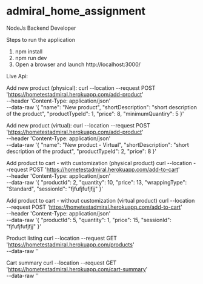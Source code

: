 # admiral_home_assignment
NodeJs Backend Developer

Steps to run the application

1. npm install
2. npm run dev
3. Open a browser and launch http://localhost:3000/


Live Api:

Add new product (physical):
curl --location --request POST 'https://hometestadmiral.herokuapp.com/add-product' \
--header 'Content-Type: application/json' \
--data-raw '{
    "name": "New product",
    "shortDescription": "short description of the product",
    "productTypeId": 1,
    "price": 8,
    "minimumQuantiry": 5
}'

Add new product (virtual):
curl --location --request POST 'https://hometestadmiral.herokuapp.com/add-product' \
--header 'Content-Type: application/json' \
--data-raw '{
    "name": "New product - Virtual",
    "shortDescription": "short description of the product",
    "productTypeId": 2,
    "price": 8
}'

Add product to cart - with customization (physical product)
curl --location --request POST 'https://hometestadmiral.herokuapp.com/add-to-cart' \
--header 'Content-Type: application/json' \
--data-raw '{
    "productId": 2,
    "quantity": 10,
    "price": 13,
    "wrappingType": "Standard",
    "sessionId": "fjfufjfufjfjj"
}'

Add product to cart - without customization (virtual product)
curl --location --request POST 'https://hometestadmiral.herokuapp.com/add-to-cart' \
--header 'Content-Type: application/json' \
--data-raw '{
    "productId": 5,
    "quantity": 1,
    "price": 15,
    "sessionId": "fjfufjfufjfjj"
}'

Product listing
curl --location --request GET 'https://hometestadmiral.herokuapp.com/products' \
--data-raw ''

Cart summary
curl --location --request GET 'https://hometestadmiral.herokuapp.com/cart-summary' \
--data-raw ''



 
